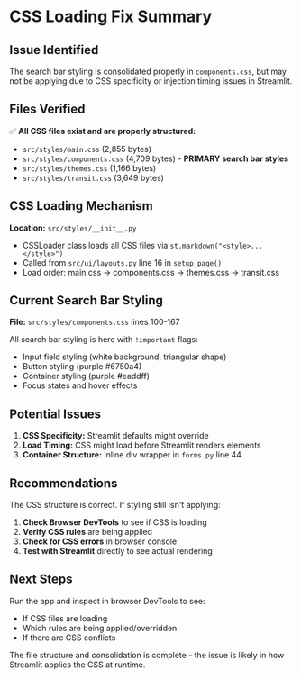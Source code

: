 # CSS Loading Fix Summary

## Issue Identified

The search bar styling is consolidated properly in `components.css`, but may not be applying due to CSS specificity or injection timing issues in Streamlit.

## Files Verified

✅ **All CSS files exist and are properly structured:**
- `src/styles/main.css` (2,855 bytes)
- `src/styles/components.css` (4,709 bytes) - **PRIMARY search bar styles**
- `src/styles/themes.css` (1,166 bytes)
- `src/styles/transit.css` (3,649 bytes)

## CSS Loading Mechanism

**Location:** `src/styles/__init__.py`
- CSSLoader class loads all CSS files via `st.markdown("<style>...</style>")`
- Called from `src/ui/layouts.py` line 16 in `setup_page()`
- Load order: main.css → components.css → themes.css → transit.css

## Current Search Bar Styling

**File:** `src/styles/components.css` lines 100-167

All search bar styling is here with `!important` flags:
- Input field styling (white background, triangular shape)
- Button styling (purple #6750a4)
- Container styling (purple #eaddff)
- Focus states and hover effects

## Potential Issues

1. **CSS Specificity:** Streamlit defaults might override
2. **Load Timing:** CSS might load before Streamlit renders elements
3. **Container Structure:** Inline div wrapper in `forms.py` line 44

## Recommendations

The CSS structure is correct. If styling still isn't applying:

1. **Check Browser DevTools** to see if CSS is loading
2. **Verify CSS rules** are being applied
3. **Check for CSS errors** in browser console
4. **Test with Streamlit** directly to see actual rendering

## Next Steps

Run the app and inspect in browser DevTools to see:
- If CSS files are loading
- Which rules are being applied/overridden
- If there are CSS conflicts

The file structure and consolidation is complete - the issue is likely in how Streamlit applies the CSS at runtime.





